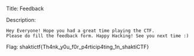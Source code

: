 Title: Feedback

Description:
```
Hey Everyone! Hope you had a great time playing the CTF. 
Please do fill the feedback form. Happy Hacking! See you next time :)
```

Flag: shaktictf{Th4nk_y0u_f0r_p4rticip4ting_1n_shaktiCTF}
